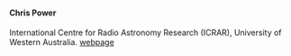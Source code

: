 #### Chris Power

International Centre for Radio Astronomy Research (ICRAR), University of Western Australia.  [webpage](https://research-repository.uwa.edu.au/en/persons/chris-power)

